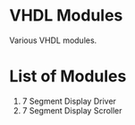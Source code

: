 # VHDL Modules
Various VHDL modules.

# List of Modules
1. 7 Segment Display Driver
2. 7 Segment Display Scroller
